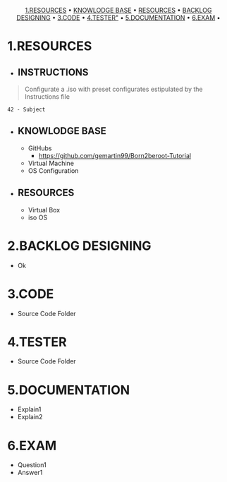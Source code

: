 <p align="center">
	<a href="#1.RESOURCES">1.RESOURCES</a> •
	<a href="#KNOWLODGE%%BASE">KNOWLODGE BASE</a> •
	<a href="#RESOURCES">RESOURCES</a> •
	<a href="#BACKLOG%%DESIGNING">BACKLOG DESIGNING</a> •
	<a href="#3.CODE">3.CODE</a> •
	<a href="#4.TESTER">4.TESTER"</a> •
  <a href="#5.DOCUMENTATION">5.DOCUMENTATION</a> •
  <a href="#6.EXAM">6.EXAM</a> •
</p>

# 1.RESOURCES
- ## INSTRUCTIONS
> Configurate a .iso with preset configurates estipulated by the Instructions file  

`42 - Subject`

- ## KNOWLODGE BASE
  - GitHubs
    - https://github.com/gemartin99/Born2beroot-Tutorial 
  - Virtual Machine
  - OS Configuration 

- ## RESOURCES
  - Virtual Box
  - iso OS

# 2.BACKLOG DESIGNING
  - Ok

# 3.CODE
 - Source Code Folder

# 4.TESTER
 - Source Code Folder

# 5.DOCUMENTATION
 - Explain1
 - Explain2
 
# 6.EXAM
 - Question1
 - Answer1
